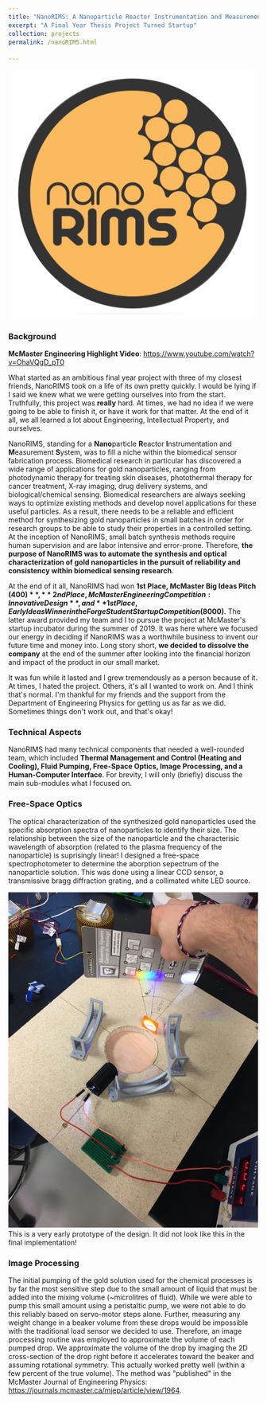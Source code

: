 ```yaml
---
title: "NanoRIMS: A Nanoparticle Reactor Instrumentation and Measurement System"
excerpt: "A Final Year Thesis Project Turned Startup"
collection: projects
permalink: /nanoRIMS.html

---
```


![Logo](/images/nanoRIMS_logo.png)

### Background 

**McMaster Engineering Highlight Video**: https://www.youtube.com/watch?v=OhaVQgD_pT0

What started as an ambitious final year project with three of my closest friends, NanoRIMS took on a life of its own pretty quickly. I would be lying if I said we knew what we were getting ourselves into from the start. Truthfully, this project was **really** hard. At times, we had no idea if we were going to be able to finish it, or have it work for that matter. At the end of it all, we all learned a lot about Engineering, Intellectual Property, and ourselves. 

NanoRIMS, standing for a **Nano**particle **R**eactor **I**nstrumentation and **M**easurement **S**ystem, was to fill a niche within the biomedical sensor fabrication process. Biomedical research in particular has discovered a wide range of applications for gold nanoparticles, ranging from photodynamic therapy for treating skin diseases, photothermal therapy for cancer treatment, X-ray imaging, drug delivery systems, and biological/chemical sensing. Biomedical researchers are always seeking ways to optimize existing methods and develop novel applications for these useful particles. As a result, there needs to be a reliable and efficient method for synthesizing gold nanoparticles in small batches in order for research groups to be able to study their properties in a controlled setting. At the inception of NanoRIMS, small batch synthesis methods require human supervision and are labor intensive and error-prone. Therefore, **the purpose of NanoRIMS was to automate the synthesis and optical characterization of gold nanoparticles in the pursuit of reliability and consistency within biomedical sensing research**.  

At the end of it all, NanoRIMS had won **1st Place, McMaster Big Ideas Pitch ($400)**, **2nd Place, McMaster Engineering Competition: Innovative Design**, and **1st Place, Early Ideas Winner in the Forge Student Startup Competition ($8000)**. The latter award provided my team and I to pursue the project at McMaster's startup incubator during the summer of 2019. It was here where we focused our energy in deciding if NanoRIMS was a worthwhile business to invent our future time and money into. Long story short, **we decided to dissolve the company** at the end of the summer after looking into the financial horizon and impact of the product in our small market. 

It was fun while it lasted and I grew tremendously as a person because of it. At times, I hated the project. Others, it's all I wanted to work on. And I think that's normal. I'm thankful for my friends and the support from the Department of Engineering Physics for getting us as far as we did. Sometimes things don't work out, and that's okay!

### Technical Aspects

NanoRIMS had many technical components that needed a well-rounded team, which included **Thermal Management and Control (Heating and Cooling), Fluid Pumping, Free-Space Optics, Image Processing, and a Human-Computer Interface**. For brevity, I will only (briefly) discuss the main sub-modules what I focused on. 

### Free-Space Optics
The optical characterization of the synthesized gold nanoparticles used the specific absorption spectra of nanoparticles to identify their size. The relationship between the size of the nanoparticle and the characterisic wavelength of absorption (related to the plasma frequency of the nanoparticle) is suprisingly linear! I designed a free-space spectrophotometer to determine the aborption sepectrum of the nanoparticle solution. This was done using a linear CCD sensor, a transmissive bragg diffraction grating, and a collimated white LED source. 

![Prototype Optics](/images/prototype_optics.png)
This is a very early prototype of the design. It did not look like this in the final implementation! 

### Image Processing
The initial pumping of the gold solution used for the chemical processes is by far the most sensitive step due to the small amount of liquid that must be added into the mixing volume (~microlitres of fluid). While we were able to pump this small amount using a peristaltic pump, we were not able to do this reliably based on servo-motor steps alone. Further, measuring any weight change in a beaker volume from these drops would be impossible with the traditional load sensor we decided to use. Therefore, an image processing routine was employed to approximate the volume of each pumped drop. We approximate the volume of the drop by imaging the 2D cross-section of the drop right before it accelerates toward the beaker and assuming rotational symmetry. This actually worked pretty well (within a few percent of the true volume). 
The method was "published" in the McMaster Journal of Engineering Physics: https://journals.mcmaster.ca/mjep/article/view/1964. 
